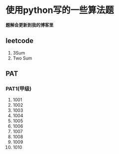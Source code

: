 # 使用python写的一些算法题

**题解会更新到我的博客里**

## leetcode
1. 3Sum
2. Two Sum
## PAT
### PAT1(甲级)
1. 1001
2. 1002
3. 1003
4. 1004
5. 1005
6. 1006
7. 1007
8. 1008
9. 1009
10. 1010